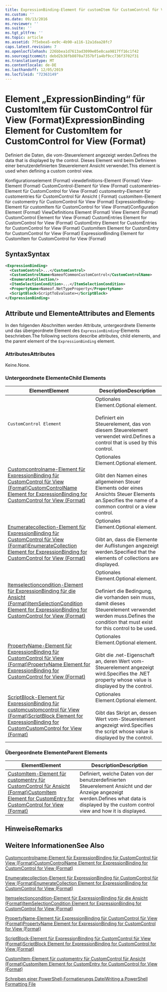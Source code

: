 ```yaml
---
title: ExpressionBinding-Element für customItem für CustomControl für View (Format) | Microsoft-Dokumentation
ms.custom: ''
ms.date: 09/13/2016
ms.reviewer: ''
ms.suite: ''
ms.tgt_pltfrm: ''
ms.topic: article
ms.assetid: 7f5ebea5-ee9c-4b90-a116-12a1daa28fc7
caps.latest.revision: 7
ms.openlocfilehash: 226bbea1d7613ad3099e05e8caa9817ff16c1f42
ms.sourcegitcommit: debd2b38fb8070a7357bf1a4bf9cc736f3702f31
ms.translationtype: MT
ms.contentlocale: de-DE
ms.lasthandoff: 12/05/2019
ms.locfileid: "72363149"
---
```

# <a name="expressionbinding-element-for-customitem-for-customcontrol-for-view-format"></a><span data-ttu-id="2b4c2-102">Element „ExpressionBinding“ für CustomItem für CustomControl für View (Format)</span><span class="sxs-lookup"><span data-stu-id="2b4c2-102">ExpressionBinding Element for CustomItem for CustomControl for View (Format)</span></span>

<span data-ttu-id="2b4c2-103">Definiert die Daten, die vom-Steuerelement angezeigt werden.</span><span class="sxs-lookup"><span data-stu-id="2b4c2-103">Defines the data that is displayed by the control.</span></span> <span data-ttu-id="2b4c2-104">Dieses Element wird beim Definieren einer benutzerdefinierten Steuerelement Ansicht verwendet.</span><span class="sxs-lookup"><span data-stu-id="2b4c2-104">This element is used when defining a custom control view.</span></span>

<span data-ttu-id="2b4c2-105">Konfigurationselement (Format) viewdefinitions-Element (Format) View-Element (Format) CustomControl-Element für View (Format) customentries-Element für CustomControl for View (Format) customentry-Element für customentries für CustomControl für Ansicht ( Format) customItem-Element für customentry für CustomControl für View (Format) ExpressionBinding-Element für customItem für CustomControl for View (Format)</span><span class="sxs-lookup"><span data-stu-id="2b4c2-105">Configuration Element (Format) ViewDefinitions Element (Format) View Element (Format) CustomControl Element for View (Format) CustomEntries Element for CustomControl for View (Format) CustomEntry Element for CustomEntries for CustomControl for View (Format) CustomItem Element for CustomEntry for CustomControl for View (Format) ExpressionBinding Element for CustomItem for CustomControl for View (Format)</span></span>

## <a name="syntax"></a><span data-ttu-id="2b4c2-106">Syntax</span><span class="sxs-lookup"><span data-stu-id="2b4c2-106">Syntax</span></span>

```xml
<ExpressionBinding>
  <CustomControl>...</CustomControl>
  <CustomControlName>NameofCommonCustomControl</CustomControlName>
  <EnumerateCollection/>
  <ItemSelectionCondition>...</ItemSelectionCondition>
  <PropertyName>Nameof.NetTypeProperty</PropertyName>
  <ScriptBlock>ScriptToEvaluate></ScriptBlock>
</ExpressionBinding>
```

## <a name="attributes-and-elements"></a><span data-ttu-id="2b4c2-107">Attribute und Elemente</span><span class="sxs-lookup"><span data-stu-id="2b4c2-107">Attributes and Elements</span></span>

<span data-ttu-id="2b4c2-108">In den folgenden Abschnitten werden Attribute, untergeordnete Elemente und das übergeordnete Element des `ExpressionBinding`-Elements beschrieben.</span><span class="sxs-lookup"><span data-stu-id="2b4c2-108">The following sections describe attributes, child elements, and the parent element of the `ExpressionBinding` element.</span></span>

### <a name="attributes"></a><span data-ttu-id="2b4c2-109">Attributes</span><span class="sxs-lookup"><span data-stu-id="2b4c2-109">Attributes</span></span>

<span data-ttu-id="2b4c2-110">Keine.</span><span class="sxs-lookup"><span data-stu-id="2b4c2-110">None.</span></span>

### <a name="child-elements"></a><span data-ttu-id="2b4c2-111">Untergeordnete Elemente</span><span class="sxs-lookup"><span data-stu-id="2b4c2-111">Child Elements</span></span>

|<span data-ttu-id="2b4c2-112">Element</span><span class="sxs-lookup"><span data-stu-id="2b4c2-112">Element</span></span>|<span data-ttu-id="2b4c2-113">Description</span><span class="sxs-lookup"><span data-stu-id="2b4c2-113">Description</span></span>|
|-------------|-----------------|
|`CustomControl Element`|<span data-ttu-id="2b4c2-114">Optionales Element.</span><span class="sxs-lookup"><span data-stu-id="2b4c2-114">Optional element.</span></span><br /><br /> <span data-ttu-id="2b4c2-115">Definiert ein Steuerelement, das von diesem Steuerelement verwendet wird.</span><span class="sxs-lookup"><span data-stu-id="2b4c2-115">Defines a control that is used by this control.</span></span>|
|[<span data-ttu-id="2b4c2-116">Customcontrolname-Element für ExpressionBinding für CustomControl für View (Format)</span><span class="sxs-lookup"><span data-stu-id="2b4c2-116">CustomControlName Element for ExpressionBinding for CustomControl for View (Format)</span></span>](./customcontrolname-element-for-expressionbinding-for-customcontrol-for-view-format.md)|<span data-ttu-id="2b4c2-117">Optionales Element.</span><span class="sxs-lookup"><span data-stu-id="2b4c2-117">Optional element.</span></span><br /><br /> <span data-ttu-id="2b4c2-118">Gibt den Namen eines allgemeinen Steuer Elements oder eines Ansichts Steuer Elements an.</span><span class="sxs-lookup"><span data-stu-id="2b4c2-118">Specifies the name of a common control or a view control.</span></span>|
|[<span data-ttu-id="2b4c2-119">Enumeratecollection-Element für ExpressionBinding für CustomControl für View (Format)</span><span class="sxs-lookup"><span data-stu-id="2b4c2-119">EnumerateCollection Element for ExpressionBinding for CustomControl for View (Format)</span></span>](./enumeratecollection-element-for-expressionbinding-for-customcontrol-for-view-format.md)|<span data-ttu-id="2b4c2-120">Optionales Element.</span><span class="sxs-lookup"><span data-stu-id="2b4c2-120">Optional element.</span></span><br /><br /> <span data-ttu-id="2b4c2-121">Gibt an, dass die Elemente der Auflistungen angezeigt werden.</span><span class="sxs-lookup"><span data-stu-id="2b4c2-121">Specified that the elements of collections are displayed.</span></span>|
|[<span data-ttu-id="2b4c2-122">Itemselectioncondition-Element für ExpressionBinding für die Ansicht (Format)</span><span class="sxs-lookup"><span data-stu-id="2b4c2-122">ItemSelectionCondition Element for ExpressionBinding for CustomControl for View (Format)</span></span>](./itemselectioncondition-element-for-expressionbinding-for-customcontrol-format.md)|<span data-ttu-id="2b4c2-123">Optionales Element.</span><span class="sxs-lookup"><span data-stu-id="2b4c2-123">Optional element.</span></span><br /><br /> <span data-ttu-id="2b4c2-124">Definiert die Bedingung, die vorhanden sein muss, damit dieses Steuerelement verwendet werden muss.</span><span class="sxs-lookup"><span data-stu-id="2b4c2-124">Defines the condition that must exist for this control to be used.</span></span>|
|[<span data-ttu-id="2b4c2-125">PropertyName-Element für ExpressionBinding für CustomControl für View (Format)</span><span class="sxs-lookup"><span data-stu-id="2b4c2-125">PropertyName Element for ExpressionBinding for CustomControl for View (Format)</span></span>](./propertyname-element-for-expressionbinding-for-customcontrol-for-view-format.md)|<span data-ttu-id="2b4c2-126">Optionales Element.</span><span class="sxs-lookup"><span data-stu-id="2b4c2-126">Optional element.</span></span><br /><br /> <span data-ttu-id="2b4c2-127">Gibt die .net-Eigenschaft an, deren Wert vom-Steuerelement angezeigt wird.</span><span class="sxs-lookup"><span data-stu-id="2b4c2-127">Specifies the .NET property whose value is displayed by the control.</span></span>|
|[<span data-ttu-id="2b4c2-128">ScriptBlock-Element für ExpressionBinding für customcustomcontrol für View (Format)</span><span class="sxs-lookup"><span data-stu-id="2b4c2-128">ScriptBlock Element for ExpressionBinding for CustomCustomControl for View (Format)</span></span>](./scriptblock-element-for-expressionbinding-for-customcontrol-for-view-format.md)|<span data-ttu-id="2b4c2-129">Optionales Element.</span><span class="sxs-lookup"><span data-stu-id="2b4c2-129">Optional element.</span></span><br /><br /> <span data-ttu-id="2b4c2-130">Gibt das Skript an, dessen Wert vom-Steuerelement angezeigt wird.</span><span class="sxs-lookup"><span data-stu-id="2b4c2-130">Specifies the script whose value is displayed by the control.</span></span>|

### <a name="parent-elements"></a><span data-ttu-id="2b4c2-131">Übergeordnete Elemente</span><span class="sxs-lookup"><span data-stu-id="2b4c2-131">Parent Elements</span></span>

|<span data-ttu-id="2b4c2-132">Element</span><span class="sxs-lookup"><span data-stu-id="2b4c2-132">Element</span></span>|<span data-ttu-id="2b4c2-133">Description</span><span class="sxs-lookup"><span data-stu-id="2b4c2-133">Description</span></span>|
|-------------|-----------------|
|[<span data-ttu-id="2b4c2-134">CustomItem-Element für customentry für CustomControl für Ansicht (Format)</span><span class="sxs-lookup"><span data-stu-id="2b4c2-134">CustomItem Element for CustomEntry for CustomControl for View (Format)</span></span>](./customitem-element-for-customentry-for-customcontrol-for-view-format.md)|<span data-ttu-id="2b4c2-135">Definiert, welche Daten von der benutzerdefinierten Steuerelement Ansicht und der Anzeige angezeigt werden.</span><span class="sxs-lookup"><span data-stu-id="2b4c2-135">Defines what data is displayed by the custom control view and how it is displayed.</span></span>|

## <a name="remarks"></a><span data-ttu-id="2b4c2-136">Hinweise</span><span class="sxs-lookup"><span data-stu-id="2b4c2-136">Remarks</span></span>

## <a name="see-also"></a><span data-ttu-id="2b4c2-137">Weitere Informationen</span><span class="sxs-lookup"><span data-stu-id="2b4c2-137">See Also</span></span>

[<span data-ttu-id="2b4c2-138">Customcontrolname-Element für ExpressionBinding für CustomControl für View (Format)</span><span class="sxs-lookup"><span data-stu-id="2b4c2-138">CustomControlName Element for ExpressionBinding for CustomControl for View (Format)</span></span>](./customcontrolname-element-for-expressionbinding-for-customcontrol-for-view-format.md)

[<span data-ttu-id="2b4c2-139">Enumeratecollection-Element für ExpressionBinding für CustomControl für View (Format)</span><span class="sxs-lookup"><span data-stu-id="2b4c2-139">EnumerateCollection Element for ExpressionBinding for CustomControl for View (Format)</span></span>](./enumeratecollection-element-for-expressionbinding-for-customcontrol-for-view-format.md)

[<span data-ttu-id="2b4c2-140">Itemselectioncondition-Element für ExpressionBinding für die Ansicht (Format)</span><span class="sxs-lookup"><span data-stu-id="2b4c2-140">ItemSelectionCondition Element for ExpressionBinding for CustomControl for View (Format)</span></span>](./itemselectioncondition-element-for-expressionbinding-for-customcontrol-format.md)

[<span data-ttu-id="2b4c2-141">PropertyName-Element für ExpressionBinding für CustomControl für View (Format)</span><span class="sxs-lookup"><span data-stu-id="2b4c2-141">PropertyName Element for ExpressionBinding for CustomControl for View (Format)</span></span>](./propertyname-element-for-expressionbinding-for-customcontrol-for-view-format.md)

[<span data-ttu-id="2b4c2-142">ScriptBlock-Element für ExpressionBinding für CustomControl für View (Format)</span><span class="sxs-lookup"><span data-stu-id="2b4c2-142">ScriptBlock Element for ExpressionBinding for CustomControl for View (Format)</span></span>](./scriptblock-element-for-expressionbinding-for-customcontrol-for-view-format.md)

[<span data-ttu-id="2b4c2-143">CustomItem-Element für customentry für CustomControl für Ansicht (Format)</span><span class="sxs-lookup"><span data-stu-id="2b4c2-143">CustomItem Element for CustomEntry for CustomControl for View (Format)</span></span>](./customitem-element-for-customentry-for-customcontrol-for-view-format.md)

[<span data-ttu-id="2b4c2-144">Schreiben einer PowerShell-Formatierungs Datei</span><span class="sxs-lookup"><span data-stu-id="2b4c2-144">Writing a PowerShell Formatting File</span></span>](./writing-a-powershell-formatting-file.md)
